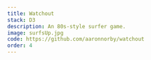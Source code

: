 ```yaml
---
title: Watchout
stack: D3
description: An 80s-style surfer game.
image: surfsUp.jpg
code: https://github.com/aaronnorby/watchout
order: 4
---
```

